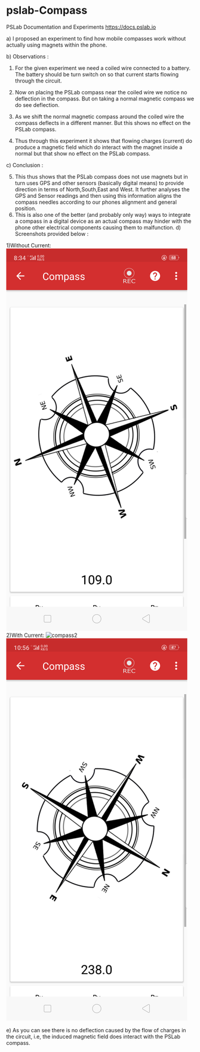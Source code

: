 # pslab-Compass
PSLab Documentation and Experiments https://docs.pslab.io

a) I proposed an experiment to find how mobile compasses work without actually using magnets within the phone.

b) Observations :
1) For the given experiment we need a coiled wire connected to a battery. The battery should be turn  switch on so that current starts flowing through the circuit.

2) Now on placing the PSLab compass near the coiled wire we notice no deflection in the compass. But on taking a normal magnetic compass we do see deflection.
3) As we shift the normal magnetic compass around the coiled wire the compass deflects in a different manner. But this shows no effect on the PSLab compass.
4) Thus through this experiment it shows that flowing charges (current) do produce a magnetic field which do interact with the magnet inside a normal but that show no effect on the PSLab compass.

c) Conclusion :

5) This thus shows that the PSLab compass does not use magnets but in turn uses GPS and other sensors (basically digital means) to provide direction in terms of North,South,East and West. It further analyses the GPS and Sensor readings and then using this information aligns the compass needles according to our phones alignment and general position.
6) This is also one of the better (and probably only way) ways to integrate a compass in a digital device as an actual compass may hinder with the phone other electrical components causing them to malfunction.
d) Screenshots provided below :

1)Without Current:
![compass1](Screenshot_2020-01-05-20-34-03-48.png)
2)With Current:
![compass2](https://user-images.githubusercontent.com/58810632/71679169-f1a57a00-2dac-11ea-9959-007f50f315a5.jpeg)
![compass3](Screenshot_2020-01-06-10-56-47-15.png)

e) As you can see there is no deflection caused by the flow of charges in the circuit, i.e, the induced magnetic field does interact with the PSLab compass.

